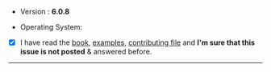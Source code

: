 - Version : **6.0.8**

- Operating System:

- [x] I have read the [book](https://docs.iris-go.com), [examples](https://github.com/iris-contrib/examples), [contributing file](https://github.com/kataras/iris/blob/master/.github/CONTRIBUTING.md) and **I'm sure that this issue is not posted** & answered before.

--------------
